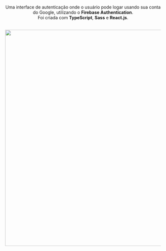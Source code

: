 <div align="center">

  Uma interface de autenticação onde o usuário pode logar usando sua conta do Google, utilizando o **Firebase Authentication**. <br>
  Foi criada com **TypeScript**, **Sass** e **React.js**.
  
</div><br>                  

<div align="center">
<img src="https://user-images.githubusercontent.com/92797194/183312085-70e26be2-52d8-44a0-8e78-d88af8d64f44.png" width="700px" />
</div>
